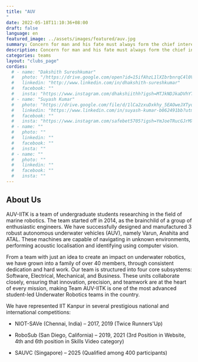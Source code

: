 ```yaml
---
title: "AUV
"
date: 2022-05-18T11:10:36+08:00
draft: false
language: en
featured_image: ../assets/images/featured/auv.jpg
summary: Concern for man and his fate must always form the chief interest of all technical endeavors. Never forget this in the midst of your diagrams and equations. - Einstein One of the most eminent teams of IITK, Team AUV aims at developing an autonomous underwater vehicle capable of performing a set of tasks underwater from marker dropping, buoy detection to torpedo firing to surveillance. 
description: Concern for man and his fate must always form the chief interest of all technical endeavors. Never forget this in the midst of your diagrams and equations. - Einstein One of the most eminent teams of IITK, Team AUV aims at developing an autonomous underwater vehicle capable of performing a set of tasks underwater from marker dropping, buoy detection to torpedo firing to surveillance. 
categories: teams
layout: "clubs_page"
cordies:
  # - name: "Dakshith Sureshkumar"
  #   photo: "/https://drive.google.com/open?id=15ifAhzL1lXIbrbnrqC4l0V888nl4lfpV"
  #   linkedin: "http://www.linkedin.com/in/dhakshith-sureshkumar"
  #   facebook: ""
  #   insta: "https://www.instagram.com/dhakshiithh?igsh=MTJkNDJkaDVhYTk0Yg=="
  # - name: "Suyash Kumar"
  #   photo: "https://drive.google.com/file/d/1lCa2zxuDxkhy_5EAOweJXTyqmCwXiXw2/view?usp=drive_link"
  #   linkedin: "https://www.linkedin.com/in/suyash-kumar-b062491bb?utm_source=share&utm_campaign=share_via&utm_content=profile&utm_medium=android_app"
  #   facebook: ""
  #   insta: "https://www.instagram.com/safebet5705?igsh=YmJoeTRucGJrMXI1"
  # - name: ""
  #   photo: ""
  #   linkedin: ""
  #   facebook: ""
  #   insta: ""
  # - name: ""
  #   photo: ""
  #   linkedin: ""
  #   facebook: ""
  #   insta: ""
---
```

## About Us
AUV-IITK is a team of undergraduate students researching in the field of marine robotics. The team started off in 2014, as the brainchild of a group of enthusiastic engineers. We have successfully designed and manufactured 3 robust autonomous underwater vehicles (AUV), namely Varun, Anahita and ATAL. These machines are capable of navigating in unknown environments, performing acoustic localisation and identifying using computer vision.

From a team with just an idea to create an impact on underwater robotics, we have grown into a family of over 40 members, through consistent dedication and hard work. Our team is structured into four core subsystems: Software, Electrical, Mechanical, and Business. These units collaborate closely, ensuring that innovation, precision, and teamwork are at the heart of every mission, making Team AUV-IITK is one of the most advanced student-led Underwater Robotics teams in the country.

We have represented IIT Kanpur in several prestigious national and international competitions:

- NIOT-SAVe (Chennai, India) – 2017, 2019 (Twice Runners'Up)

- RoboSub (San Diego, California) – 2019, 2021 (3rd Position in Website, 4th and 6th position in Skills Video category) 

- SAUVC (Singapore) – 2025 (Qualified among 400 participants)